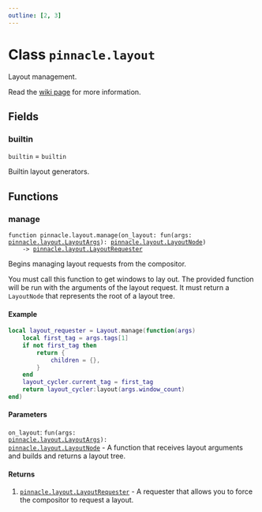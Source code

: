 ```yaml
---
outline: [2, 3]
---
```


# Class `pinnacle.layout`


Layout management.

Read the [wiki page](https://pinnacle-comp.github.io/pinnacle/configuration/layout.html) for more information.


## Fields

### builtin

`builtin` = `builtin`

Builtin layout generators.


## Functions

### <Badge type="function" text="function" /> manage

<div class="language-lua"><pre><code>function pinnacle.layout.manage(on_layout: fun(args: <a href="/lua-reference/0.1.0/classes/pinnacle.layout.LayoutArgs">pinnacle.layout.LayoutArgs</a>): <a href="/lua-reference/0.1.0/classes/pinnacle.layout.LayoutNode">pinnacle.layout.LayoutNode</a>)
    -> <a href="/lua-reference/0.1.0/classes/pinnacle.layout.LayoutRequester">pinnacle.layout.LayoutRequester</a></code></pre></div>

Begins managing layout requests from the compositor.

You must call this function to get windows to lay out.
The provided function will be run with the arguments of the layout request.
It must return a `LayoutNode` that represents the root of a layout tree.

#### Example

```lua
local layout_requester = Layout.manage(function(args)
    local first_tag = args.tags[1]
    if not first_tag then
        return {
            children = {},
        }
    end
    layout_cycler.current_tag = first_tag
    return layout_cycler:layout(args.window_count)
end)
```



#### Parameters

`on_layout`: <code>fun(args: <a href="/lua-reference/0.1.0/classes/pinnacle.layout.LayoutArgs">pinnacle.layout.LayoutArgs</a>): <a href="/lua-reference/0.1.0/classes/pinnacle.layout.LayoutNode">pinnacle.layout.LayoutNode</a></code> - A function that receives layout arguments and builds and returns a layout tree.



#### Returns

1. <code><a href="/lua-reference/0.1.0/classes/pinnacle.layout.LayoutRequester">pinnacle.layout.LayoutRequester</a></code> - A requester that allows you to force the compositor to request a layout.



